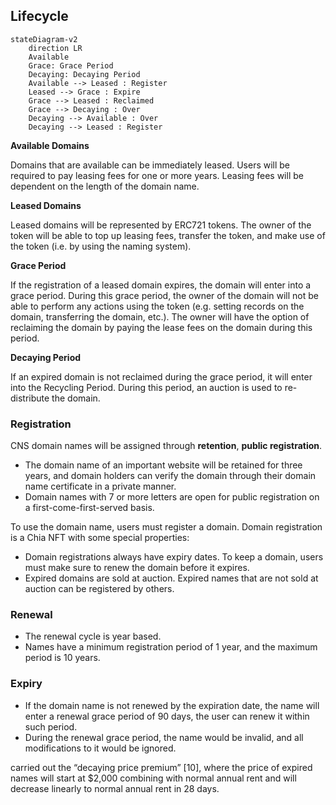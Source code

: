 ## Lifecycle

```mermaid
stateDiagram-v2
    direction LR
    Available
    Grace: Grace Period
    Decaying: Decaying Period
    Available --> Leased : Register
    Leased --> Grace : Expire
    Grace --> Leased : Reclaimed
    Grace --> Decaying : Over
    Decaying --> Available : Over
    Decaying --> Leased : Register
```

**Available Domains**

Domains that are available can be immediately leased. Users will be required to pay leasing fees for one or more years. Leasing fees will be dependent on the length of the domain name.

**Leased Domains**

Leased domains will be represented by ERC721 tokens. The owner of the token will be able to top up leasing fees, transfer the token, and make use of the token (i.e. by using the naming system).

**Grace Period**

If the registration of a leased domain expires, the domain will enter into a grace period. During this grace period, the owner of the domain will not be able to perform any actions using the token (e.g. setting records on the domain, transferring the domain, etc.). The owner will have the option of reclaiming the domain by paying the lease fees on the domain during this period.

**Decaying Period**

If an expired domain is not reclaimed during the grace period, it will enter into the Recycling Period. During this period, an auction is used to re-distribute the domain. 

### Registration

CNS domain names will be assigned through **retention**, **public registration**.
- The domain name of an important website will be retained for three years, and domain holders can verify the domain through their domain name certificate in a private manner.
- Domain names with 7 or more letters are open for public registration on a first-come-first-served basis.

To use the domain name, users must register a domain. Domain registration is a Chia NFT with some special properties:

- Domain registrations always have expiry dates. To keep a domain, users must make sure to renew the domain before it expires.
- Expired domains are sold at auction. Expired names that are not sold at auction can be registered by others.




### Renewal

- The renewal cycle is year based.
- Names have a minimum registration period of 1 year, and the maximum period is 10 years.

### Expiry

- If the domain name is not renewed by the expiration date, the name will enter a renewal grace period of 90 days, the user can renew it within such period.
- During the renewal grace period, the name would be invalid, and all modifications to it would be ignored.

carried out the “decaying price premium” [10], where the price of expired names will start at $2,000
combining with normal annual rent and will decrease linearly to normal annual rent in 28 days.


